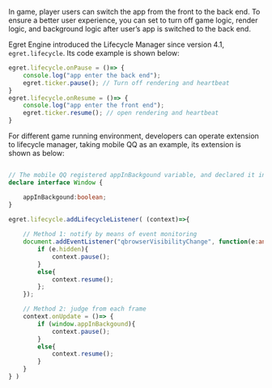 
In game, player users can switch the app from the front to the back end. To ensure a better user experience, you can set to turn off game logic, render logic, and background logic after user’s app is switched to the back end.



Egret Engine introduced the Lifecycle Manager since version 4.1, ```egret.lifecycle```. Its code example is shown below:

```typescript
egret.lifecycle.onPause = ()=> {
    console.log("app enter the back end");
    egret.ticker.pause(); // Turn off rendering and heartbeat
}
egret.lifecycle.onResume = ()=> {
    console.log("app enter the front end");
    egret.ticker.resume(); // open rendering and heartbeat
}
```

For different game running environment, developers can operate extension to lifecycle manager, taking mobile QQ as an example, its extension is shown as below:

```typescript

// The mobile QQ registered appInBackgound variable, and declared it in TypeScript to prevent error report
declare interface Window {

    appInBackgound:boolean;
}

egret.lifecycle.addLifecycleListener( (context)=>{
    
    // Method 1: notify by means of event monitoring
    document.addEventListener("qbrowserVisibilityChange", function(e:any){
        if (e.hidden){
            context.pause();
        }
        else{
            context.resume();
        };
    });

    // Method 2: judge from each frame
    context.onUpdate = ()=> {
        if (window.appInBackgound){
            context.pause();
        }
        else{
            context.resume();
        }
    }
} )
```
